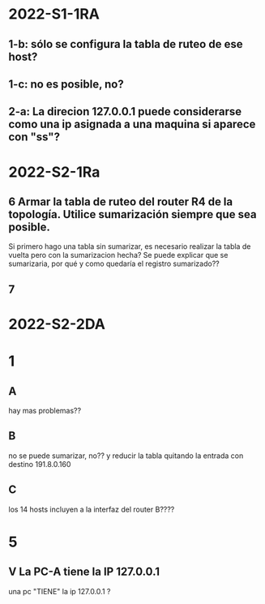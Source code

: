 <!-- agregamos default gateway a las tablas de ruteo que no tengan explicitamente conexion a internet? -->

# 2022-S1-1RA

## 1-b: sólo se configura la tabla de ruteo de ese host?

## 1-c: no es posible, no?

## 2-a: La direcion 127.0.0.1 puede considerarse como una ip asignada a una maquina si aparece con "ss"?



# 2022-S2-1Ra

## 6 Armar la tabla de ruteo del router R4 de la topología. Utilice sumarización siempre que sea posible.
Si  primero hago una tabla sin sumarizar, es necesario realizar la tabla de vuelta pero con la sumarizacion hecha? Se puede explicar que se sumarizaria, por qué y como quedaría el registro sumarizado??

## 7 <!-- Duda: hay q justificar??? que tanto justificar?? -->



# 2022-S2-2DA

# 1
## A
hay mas problemas??
## B
no se puede sumarizar, no?? y reducir la tabla quitando la entrada con destino 191.8.0.160

## C 
los 14 hosts incluyen a la interfaz del router B????


# 5
## V La PC-A tiene la IP 127.0.0.1
una pc "TIENE" la ip 127.0.0.1 ? 